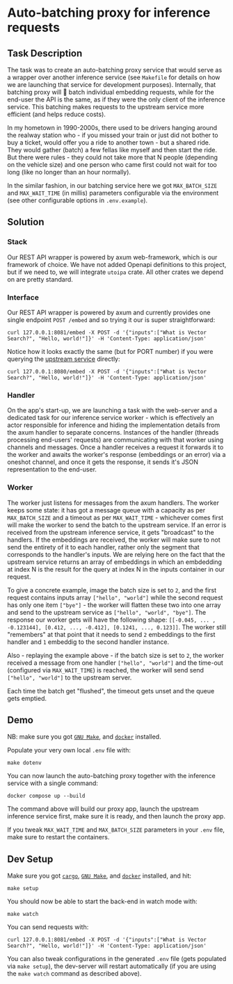 # Auto-batching proxy for inference requests

## Task Description

The task was to create an auto-batching proxy service that would serve as a wrapper
over another inference service (see `Makefile` for details on how we are launching that
service for development purposes). Internally, that batching proxy will 🥁 batch
individual embedding requests, while for the end-user the API is the same, as if
they were the only client of the inference service. This batching makes requests
to the upstream service more efficient (and helps reduce costs).

In my hometown in 1990-2000s, there used to be drivers hanging around the realway
station who - if you missed your train or just did not bother to buy a ticket, would
offer you a ride to another town - but a shared ride. They would gather (batch)
a few fellas like myself and then start the ride. But there were rules - they
could not take more that N people (depending on the vehicle size) and one person
who came first could not wait for too long (like no longer than an hour normally).

In the similar fashion, in our batching service here we got `MAX_BATCH_SIZE` and
`MAX_WAIT_TIME` (in millis) parameters configurable via the environment (see other configurable
options in `.env.example`).

## Solution

### Stack

Our REST API wrapper is powered by axum web-framework, which is our framework
of choice. We have not added Openapi definitions to this project, but if we need
to, we will integrate `utoipa` crate. All other crates we depend on are pretty
standard.

### Interface

Our REST API wrapper is powered by axum and currently provides one single
endpoint `POST /embed` and so trying it our is super straightforward:

```console
curl 127.0.0.1:8081/embed -X POST -d '{"inputs":["What is Vector Search?", "Hello, world!"]}' -H 'Content-Type: application/json'
```

Notice how it looks exactly the same (but for PORT number) if you were querying
the [upstream service][4] directly:

```console
curl 127.0.0.1:8080/embed -X POST -d '{"inputs":["What is Vector Search?", "Hello, world!"]}' -H 'Content-Type: application/json'
```

### Handler

On the app's start-up, we are launching a task with the web-server and a dedicated
task for our inference service worker - which is effectively an actor responsible
for inference and hiding the implementation details from the axum handler to separate
concerns. Instances of the handler (threads processing end-users' requests) are
communicating with that worker using channels and messages. Once a handler receives
a request it forwards it to the worker and awaits the worker's response (embeddings or
an error) via a oneshot channel, and once it gets the response, it sends it's
JSON representation to the end-user.

### Worker

The worker just listens for messages from the axum handlers. The worker keeps
some state: it has got a message queue with a capacity as per `MAX_BATCH_SIZE`
and a timeout as per `MAX_WAIT_TIME` - whichever comes first will make the worker
to send the batch to the upstream service. If an error is received from the
upstream inference service, it gets "broadcast" to the handlers. If the embeddings
are received, the worker will make sure to not send the entirety of it to each
handler, rather only the segment that corresponds to the handler's inputs. We
are relying here on the fact that the upstream service returns an array of embeddings
in which an embdedding at index N is the result for the query at index N in the
inputs container in our request.

To give a concrete example, image the batch size is set to `2`, and the first
request contains inputs array `["hello", "world"]` while the second request has
only one item `["bye"]` - the worker will flatten these two into one array and
send to the upstream service as `["hello", "world", "bye"]`. The response our worker
gets will have the following shape:
`[[-0.045, ... , -0.123144], [0.412, ..., -0.412], [0.1241, ..., 0.123]]`.
The worker still "remembers" at that point that it needs to send `2` embeddings
to the first handler and `1` embeddig to the second handler instance.

Also - replaying the example above - if the batch size is set to `2`, the worker
received a message from one handler `["hello", "world"]` and the time-out
(configured via `MAX_WAIT_TIME`) is reached, the worker will send
send `["hello", "world"]` to the upstream server.

Each time the batch get "flushed", the timeout gets unset and the queue gets
emptied.

## Demo

NB: make sure you got [`GNU Make`][2], and [`docker`][3] installed.

Populate your very own local `.env` file with:

```console
make dotenv
```

You can now launch the auto-batching proxy together with the inference service
with a single command:

```console
docker compose up --build
```

The command above will build our proxy app, launch the upstream inference service
first, make sure it is ready, and then launch the proxy app.

If you tweak `MAX_WAIT_TIME` and `MAX_BATCH_SIZE` parameters in your `.env`
file, make sure to restart the containers.

## Dev Setup

Make sure you got [`cargo`][1], [`GNU Make`][2], and [`docker`][3] installed,
and hit:

```console
make setup
```

You should now be able to start the back-end in watch mode with:

```console
make watch
```

You can send requests with:

```console
curl 127.0.0.1:8081/embed -X POST -d '{"inputs":["What is Vector Search?", "Hello, world!"]}' -H 'Content-Type: application/json'
```

You can also tweak configurations in the generated `.env` file (gets populated
via `make setup`), the dev-server will restart automatically (if you are using
the `make watch` command as described above).

<!-- -------------------------------- LINKS -------------------------------- -->
[1]: https://doc.rust-lang.org/cargo/getting-started/installation.html
[2]: https://www.gnu.org/software/make/
[3]: https://docs.docker.com/engine/install/
[4]: https://github.com/huggingface/text-embeddings-inference
